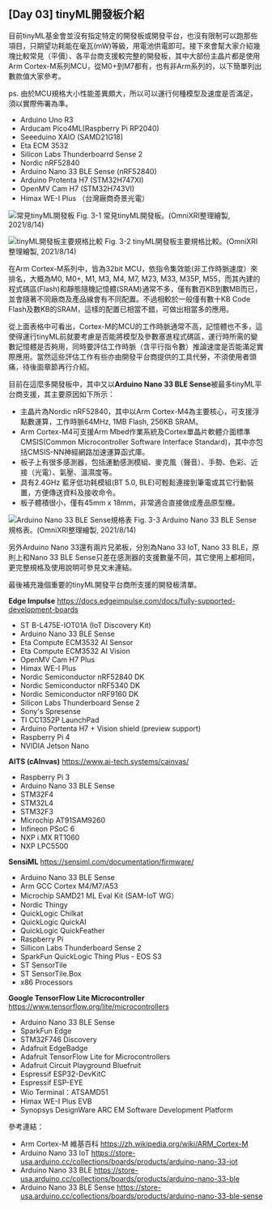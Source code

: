 ## [Day 03] tinyML開發板介紹

目前tinyML基金會並沒有指定特定的開發板或開發平台，也沒有限制可以跑那些項目，只期望功耗能在毫瓦(mW)等級，用電池供電即可。接下來會幫大家介紹幾塊比較常見（平價）、各平台商支援較完整的開發板，其中大部份主晶片都是使用Arm Cortex-M系列MCU，從M0+到M7都有，也有非Arm系列的，以下簡單列出數款值大家參考。

ps. 由於MCU規格大小性能差異頗大，所以可以運行何種模型及速度是否滿足，須以實際佈署為準。

* Arduino Uno R3
* Arducam Pico4ML(Raspberry Pi RP2040)
* Seeeduino XAIO (SAMD21G18)
* Eta ECM 3532
* Silicon Labs Thunderboarrd Sense 2
* Nordic nRF52840
* Arduino Nano 33 BLE Sense (nRF52840)
* Arduino Protenta H7 (STM32H747XI)
* OpenMV Cam H7 (STM32H743VI)
* Himax WE-I Plus （台灣廠商奇景光電）

![常見tinyML開發板](https://1.bp.blogspot.com/-lo9RGRcEGW8/YULrONzVvOI/AAAAAAAAEuA/WMx2JuDkfBQ6Fj3TSggyqeLBmUDiFjR0ACPcBGAYYCw/s1658/iThome_Day_03_Fig_01.jpg)
Fig. 3-1 常見tinyML開發板。(OmniXRI整理繪製, 2021/8/14)  


![tinyML開發板主要規格比較](https://1.bp.blogspot.com/-KARrP57bcg8/YULuC33kUxI/AAAAAAAAEuM/L5izu-WWXJcbTg7khZ01JMVXxAn6EQLgwCLcBGAsYHQ/s1658/iThome_Day_03_Fig_02.jpg)
Fig. 3-2 tinyML開發板主要規格比較。(OmniXRI整理繪製, 2021/8/14)  


在Arm Cortex-M系列中，皆為32bit MCU，依指令集效能(非工作時脈速度）來排名，大概為M0, M0+, M1, M3, M4, M7, M23, M33, M35P, M55，而其內建的程式碼區(Flash)和靜態隨機記憶體(SRAM)通常不多，僅有數百KB到數MB而已，並會隨著不同廠商及產品線會有不同配置。不過相較於一般僅有數十KB Code Flash及數KB的SRAM，這樣的配置已相當不錯，可做出相當多的應用。

從上面表格中可看出，Cortex-M的MCU的工作時脈通常不高，記憶體也不多，這使得運行tinyML前就要考慮是否能將模型及參數塞進程式碼區，運行時所需的變數記憶體是否夠用，同時要評估工作時脈（含平行指令數）推論速度是否能滿足實際應用。當然這些評估工作有些亦由開發平台商提供的工具代勞，不須使用者頭痛，待後面章節再行介紹。

目前在這麼多開發板中，其中又以**Arduino Nano 33 BLE Sense**被最多tinyML平台商支援，其主要原因如下所示：
* 主晶片為Nordic nRF52840，其中以Arm Cortex-M4為主要核心，可支援浮點數運算，工作時脈64MHz, 1MB Flash, 256KB SRAM。
* Arm Cortex-M4可支援Arm Mbed作業系統及Cortex單晶片軟體介面標準CMSIS(Common Microcontroller Software Interface Standard)，其中亦包括CMSIS-NN神經網路加速運算函式庫。
* 板子上有很多感測器，包括運動感測模組、麥克風（聲音）、手勢、色彩、近接（光電）、氣壓、溫濕度等。
* 具有2.4GHz 藍牙低功耗模組(BT 5.0, BLE)可輕鬆連接到筆電或其它行動裝置，方便傳送資料及接收命令。
* 板子體積很小，僅有45mm x 18mm，非常適合直接做成產品原型機。

![Arduino Nano 33 BLE Sense規格表](https://1.bp.blogspot.com/-9pCPASiVMjQ/YUL0TGhUaSI/AAAAAAAAEuU/Rskgd8n11MUwEkO5hAHekDPPKFQkzuC2gCLcBGAsYHQ/s1658/iThome_Day_03_Fig_03.jpg)
Fig. 3-3 Arduino Nano 33 BLE Sense規格表。(OmniXRI整理繪製, 2021/8/14)  


另外Arduino Nano 33還有兩片兄弟板，分別為Nano 33 IoT, Nano 33 BLE，原則上和Nano 33 BLE Sense只差在感測器的支援數量不同，其它使用上都相同，更完整規格及使用說明可參見文末連結。

最後補充幾個重要的tinyML開發平台商所支援的開發板清單。

**Edge Impulse** https://docs.edgeimpulse.com/docs/fully-supported-development-boards

* ST B-L475E-IOT01A (IoT Discovery Kit)
* Arduino Nano 33 BLE Sense
* Eta Compute ECM3532 AI Sensor
* Eta Compute ECM3532 AI Vision
* OpenMV Cam H7 Plus
* Himax WE-I Plus
* Nordic Semiconductor nRF52840 DK
* Nordic Semiconductor nRF5340 DK
* Nordic Semiconductor nRF9160 DK
* Silicon Labs Thunderboard Sense 2
* Sony's Spresense
* TI CC1352P LaunchPad
* Arduino Portenta H7 + Vision shield (preview support)
* Raspberry Pi 4
* NVIDIA Jetson Nano

**AITS (cAInvas)** https://www.ai-tech.systems/cainvas/

* Raspberry Pi 3
* Arduino Nano 33 BLE Sense
* STM32F4
* STM32L4
* STM32F3
* Microchip AT91SAM9260
* Infineon PSoC 6
* NXP i.MX RT1060
* NXP LPC5500

**SensiML** https://sensiml.com/documentation/firmware/

* Arduino Nano 33 BLE Sense
* Arm GCC Cortex M4/M7/A53
* Microchip SAMD21 ML Eval Kit (SAM-IoT WG）
* Nordic Thingy
* QuickLogic Chilkat
* QuickLogic QuickAI
* QuickLogic QuickFeather
* Raspberry Pi
* Sillicon Labs Thunderboard Sense 2
* SparkFun QuickLogic Thing Plus - EOS S3
* ST SensorTile
* ST SensorTile.Box
* x86 Processors

**Google TensorFlow Lite Microcontroller** https://www.tensorflow.org/lite/microcontrollers

* Arduino Nano 33 BLE Sense
* SparkFun Edge
* STM32F746 Discovery
* Adafruit EdgeBadge
* Adafruit TensorFlow Lite for Microcontrollers
* Adafruit Circuit Playground Bluefruit
* Espressif ESP32-DevKitC
* Espressif ESP-EYE
* Wio Terminal：ATSAMD51
* Himax WE-I Plus EVB
* Synopsys DesignWare ARC EM Software Development Platform

參考連結：

* Arm Cortex-M 維基百科 https://zh.wikipedia.org/wiki/ARM_Cortex-M
* Arduino Nano 33 IoT https://store-usa.arduino.cc/collections/boards/products/arduino-nano-33-iot
* Arduino Nano 33 BLE https://store-usa.arduino.cc/collections/boards/products/arduino-nano-33-ble
* Arduino Nano 33 BLE Sense https://store-usa.arduino.cc/collections/boards/products/arduino-nano-33-ble-sense

